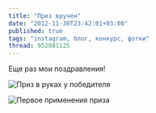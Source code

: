 ```yaml
---
title: "Приз вручен"
date: "2012-11-30T23:42:01+03:00"
published: true
tags: "instagram, блог, конкурс, фотки"
thread: 952081125
---
```


Еще раз мои поздравления!

![Приз в руках у победителя](/images/photos/instagram/prize-2.jpg "Приз в руках у победителя")

![Первое применения приза](/images/photos/instagram/prize-3.jpg "Первое применения приза")
